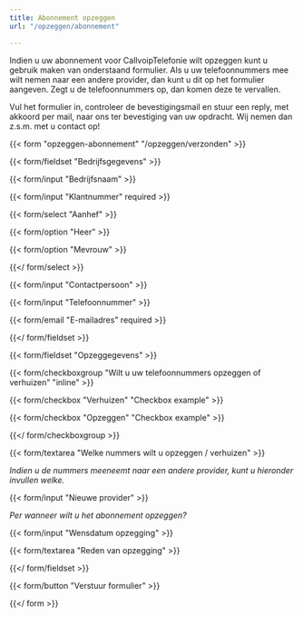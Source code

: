 ```yaml
---
title: Abonnement opzeggen
url: "/opzeggen/abonnement"

---
```

Indien u uw abonnement voor CallvoipTelefonie wilt opzeggen kunt u gebruik maken van onderstaand formulier. Als u uw telefoonnummers mee wilt nemen naar een andere provider, dan kunt u dit op het formulier aangeven. Zegt u de telefoonnummers op, dan komen deze te vervallen.

Vul het formulier in, controleer de bevestigingsmail en stuur een reply, met akkoord per mail, naar ons ter bevestiging van uw opdracht. Wij nemen dan z.s.m. met u contact op!

{{< form "opzeggen-abonnement" "/opzeggen/verzonden" >}}

{{< form/fieldset "Bedrijfsgegevens" >}}

{{< form/input "Bedrijfsnaam" >}}

{{< form/input "Klantnummer" required >}}

{{< form/select "Aanhef" >}}

{{< form/option "Heer" >}}

{{< form/option "Mevrouw" >}}

{{</ form/select >}}

{{< form/input "Contactpersoon" >}}

{{< form/input "Telefoonnummer" >}}

{{< form/email "E-mailadres" required >}}

{{</ form/fieldset >}}

  
 {{< form/fieldset "Opzeggegevens" >}}

{{< form/checkboxgroup "Wilt u uw telefoonnummers opzeggen of verhuizen" "inline" >}}

{{< form/checkbox "Verhuizen" "Checkbox example" >}}

{{< form/checkbox "Opzeggen" "Checkbox example" >}}

{{</ form/checkboxgroup >}}

{{< form/textarea "Welke nummers wilt u opzeggen / verhuizen" >}}

_Indien u de nummers meeneemt naar een andere provider, kunt u hieronder invullen welke._

{{< form/input "Nieuwe provider" >}}

_Per wanneer wilt u het abonnement opzeggen?_

{{< form/input "Wensdatum opzegging" >}}

{{< form/textarea "Reden van opzegging" >}}

{{</ form/fieldset >}}

  
 {{< form/button "Verstuur formulier" >}}  
 

{{</ form >}}